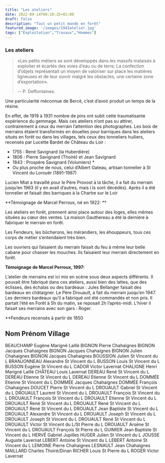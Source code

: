 ```yaml
---
title: "Les ateliers"
date: 2022-09-14T00:10:25+01:00
draft: false
description: "Tout un petit monde en forêt"
featured_image: '/images/1943atelier.jpg'
tags: ["Exploitation","Travaux","Hommes"]
---
```

### Les ateliers

> «Les petits métiers se sont développés dans les massifs malaisés à exploiter et écartés des voies d’eau ou
de terre; La confection d’objets représentait un moyen de valoriser sur place les matières ligneuses et de
leur ouvrir malgré les obstacles, une certaine zone d’exportation».
> 
> -- P. Deffontaines.

Une particularité méconnue de Bercé, c’est d’avoir produit un temps de la résine.

En effet, de 1919 à 1931 nombre de pins ont subit cette traumatisante expérience du gemmage.
Mais ces ateliers n’ont pas su attirer, contrairement à ceux du merrain l’attention des photographes. 
Les bois de merrains étaient transformés en douelles pour barriques dans les ateliers situés en forêt ou
dans les villages, tels ceux des tonneliers huiliers, recensés par Lucette Bardet de Château du Loir :
* 1755 : René Savignard (la Huberdière)
* 1806 : Pierre Savignard (Thoiré) et Jean Savignard
* 1843 : Prospère Savignard (Volumiers) * 
* Ou plus proche de nous, celui d’Albert Gateau, artisan tonnelier à St Vincent du Lorouër (1891-1987)

Lucien Miat a travaillé pour le Père Provost à la tâche, il a fait du merrain jusqu’en 1963 (il y en avait
d’autres, mais i.ls sont décédés).
Après il a été tonnelier et faisait des barriques à la Chartre sur le Loir

**Témoignage de Marcel Perroux, né en 1922: **

Les ateliers en forêt, prennent ainsi place autour des loges, elles mêmes situées au cœur des ventes.
La maison Gauthereau a été la dernière à fabriquer le merrain en forêt.

Les Fendeurs, les bûcherons, les mérandiers, les éhouppeurs, tous ces corps de métier s’entendaient très bien.

Les ouvriers qui faisaient du merrain faisait du feu à même leur belle cabane pour chasser les mouches.
Ils faisaient leur merrain directement en forêt.

**Témoignage de Marcel Perroux, 1997:**

L’atelier de merrains est ici mis en scène sous deux aspects différents.
Il pouvait être fabriqué dans ces ateliers, aussi bien des lattes, que des éclisses, des échalas ou des
bardeaux : Jules Bellanger faisait des bardeaux en châtaigner.
Le Père Drouault, a fait du merrain jusqu’en 1947.
Les derniers bardeaux qu’il a fabriqué ont été commandés et non pris.
Il partait l’été en Forêt à 5h du matin, se reposait 2h l’après-midi.
L’hiver il faisait ses merrains avec son gars : Roger.

**Fendeurs recensés à partir de 1850

   ## Nom	Prénom	Village
BEAUCHAMP	Eugène	Marigné Laillé
BIGNON	Pierre	Chahaignes
BIGNON	Jacques	Chahaignes
BIGNON	Jacques	Chahaignes
BIGNON	Julien	Chahaignes
BIGNON	Jacques	Chahaignes
BOUSSION	Julien	St Vincent du L
BRANJONNEAU	Alexandre	St Vincent du L
BUSSON 	Louis	St Vincent du L
BUSSON 	Eugène	St Vincent du L
CADOR	Victor	Lavernat
CHALIGNE	Henri	Marigné Laillé
CHÂTEAU	Louis	Lavernat
DEREAU	René	St Vincent du L
DEREAU	Etienne	St Vincent du L
DEREAU	Etienne	St Vincent du L
DOMMÉE	Etienne	St Vincent du L
DOMMÉE	Jacques	Chahaignes
DOMMÉE	François	Chahaignes
DOUCET	Pierre	St Vincent du L
DROUAULT	Gabriel 	St Vincent du L
DROUAULT	Laurent	St Vincent du L
DROUAULT	François	St Vincent du L
DROUAULT	François	St Vincent du L
DROUAULT	Etienne	St Vincent du L
DROUAULT	René	St Vincent du L
DROUAULT	René	St Vincent du L
DROUAULT	René	St Vincent du L
DROUAULT	Jean Baptiste	St Vincent du L
DROUAULT	Alexandre	St Vincent du L
DROUAULT	Joseph	St Vincent du L
DROUAULT	Joseph	St Vincent du L
DROUAULT	René	St Vincent du L
DROUAULT	Victor	St Vincent du L/St Pierre du L
DROUAULT	Arsène	St Vincent du L
DROUAULT	François	St Pierre du L
GUIMIER	Jean Baptiste	St Vincent du L
HERVÉ	Gabriel	Jupilles
HUGER	Julien	St Vincent du L
JOUSSE	Auguste	Lavernat
LEBERT	Antoine	St Vincent du L
LEBERT	Antoine	St Vincent du L
LEMOINE	Pierre	Chahaignes
LESNAULT	Jean	Chahaignes
MAILLARD	Charles	Thoiré/Dinan
RICHER	Louis	St Pierre du L
ROGER	Victor	Lavernat 


